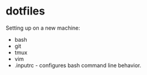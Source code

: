 dotfiles
========

Setting up on a new machine:

* bash
* git
* tmux
* vim
* .inputrc - configures bash command line behavior.


